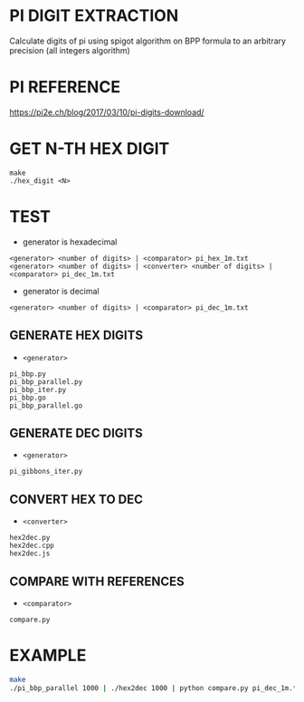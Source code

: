 # PI DIGIT EXTRACTION

Calculate digits of pi using spigot algorithm on BPP formula to an arbitrary precision (all integers algorithm)

# PI REFERENCE

https://pi2e.ch/blog/2017/03/10/pi-digits-download/

# GET N-TH HEX DIGIT

```
make
./hex_digit <N>
```

# TEST

- generator is hexadecimal

```
<generator> <number of digits> | <comparator> pi_hex_1m.txt
<generator> <number of digits> | <converter> <number of digits> | <comparator> pi_dec_1m.txt
```

- generator is decimal

```
<generator> <number of digits> | <comparator> pi_dec_1m.txt
```

## GENERATE HEX DIGITS

- `<generator>`

```
pi_bbp.py
pi_bbp_parallel.py
pi_bbp_iter.py
pi_bbp.go
pi_bbp_parallel.go
```  

## GENERATE DEC DIGITS

- `<generator>`

```
pi_gibbons_iter.py
```

## CONVERT HEX TO DEC

- `<converter>`

```
hex2dec.py
hex2dec.cpp
hex2dec.js
```

## COMPARE WITH REFERENCES

- `<comparator>`

```
compare.py
```

# EXAMPLE

```bash
make
./pi_bbp_parallel 1000 | ./hex2dec 1000 | python compare.py pi_dec_1m.txt
```
